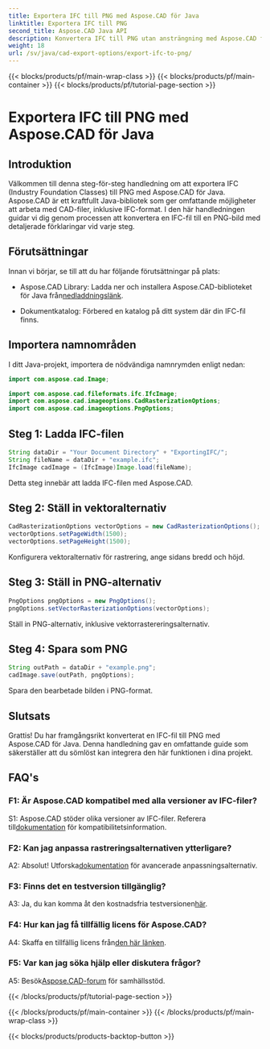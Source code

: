 ```yaml
---
title: Exportera IFC till PNG med Aspose.CAD för Java
linktitle: Exportera IFC till PNG
second_title: Aspose.CAD Java API
description: Konvertera IFC till PNG utan ansträngning med Aspose.CAD för Java. Följ vår steg-för-steg handledning.
weight: 18
url: /sv/java/cad-export-options/export-ifc-to-png/
---
```


{{< blocks/products/pf/main-wrap-class >}}
{{< blocks/products/pf/main-container >}}
{{< blocks/products/pf/tutorial-page-section >}}

# Exportera IFC till PNG med Aspose.CAD för Java

## Introduktion

Välkommen till denna steg-för-steg handledning om att exportera IFC (Industry Foundation Classes) till PNG med Aspose.CAD för Java. Aspose.CAD är ett kraftfullt Java-bibliotek som ger omfattande möjligheter att arbeta med CAD-filer, inklusive IFC-format. I den här handledningen guidar vi dig genom processen att konvertera en IFC-fil till en PNG-bild med detaljerade förklaringar vid varje steg.

## Förutsättningar

Innan vi börjar, se till att du har följande förutsättningar på plats:

-  Aspose.CAD Library: Ladda ner och installera Aspose.CAD-biblioteket för Java från[nedladdningslänk](https://releases.aspose.com/cad/java/).

- Dokumentkatalog: Förbered en katalog på ditt system där din IFC-fil finns.

## Importera namnområden

I ditt Java-projekt, importera de nödvändiga namnrymden enligt nedan:

```java
import com.aspose.cad.Image;

import com.aspose.cad.fileformats.ifc.IfcImage;
import com.aspose.cad.imageoptions.CadRasterizationOptions;
import com.aspose.cad.imageoptions.PngOptions;
```

## Steg 1: Ladda IFC-filen

```java
String dataDir = "Your Document Directory" + "ExportingIFC/";
String fileName = dataDir + "example.ifc";
IfcImage cadImage = (IfcImage)Image.load(fileName);
```

Detta steg innebär att ladda IFC-filen med Aspose.CAD.

## Steg 2: Ställ in vektoralternativ

```java
CadRasterizationOptions vectorOptions = new CadRasterizationOptions();
vectorOptions.setPageWidth(1500);
vectorOptions.setPageHeight(1500);
```

Konfigurera vektoralternativ för rastrering, ange sidans bredd och höjd.

## Steg 3: Ställ in PNG-alternativ

```java
PngOptions pngOptions = new PngOptions();
pngOptions.setVectorRasterizationOptions(vectorOptions);
```

Ställ in PNG-alternativ, inklusive vektorrastereringsalternativ.

## Steg 4: Spara som PNG

```java
String outPath = dataDir + "example.png";
cadImage.save(outPath, pngOptions);
```

Spara den bearbetade bilden i PNG-format.

## Slutsats

Grattis! Du har framgångsrikt konverterat en IFC-fil till PNG med Aspose.CAD för Java. Denna handledning gav en omfattande guide som säkerställer att du sömlöst kan integrera den här funktionen i dina projekt.

## FAQ's

### F1: Är Aspose.CAD kompatibel med alla versioner av IFC-filer?

 S1: Aspose.CAD stöder olika versioner av IFC-filer. Referera till[dokumentation](https://reference.aspose.com/cad/java/) för kompatibilitetsinformation.

### F2: Kan jag anpassa rastreringsalternativen ytterligare?

 A2: Absolut! Utforska[dokumentation](https://reference.aspose.com/cad/java/) för avancerade anpassningsalternativ.

### F3: Finns det en testversion tillgänglig?

A3: Ja, du kan komma åt den kostnadsfria testversionen[här](https://releases.aspose.com/).

### F4: Hur kan jag få tillfällig licens för Aspose.CAD?

 A4: Skaffa en tillfällig licens från[den här länken](https://purchase.aspose.com/temporary-license/).

### F5: Var kan jag söka hjälp eller diskutera frågor?

A5: Besök[Aspose.CAD-forum](https://forum.aspose.com/c/cad/19) för samhällsstöd.

{{< /blocks/products/pf/tutorial-page-section >}}

{{< /blocks/products/pf/main-container >}}
{{< /blocks/products/pf/main-wrap-class >}}

{{< blocks/products/products-backtop-button >}}
